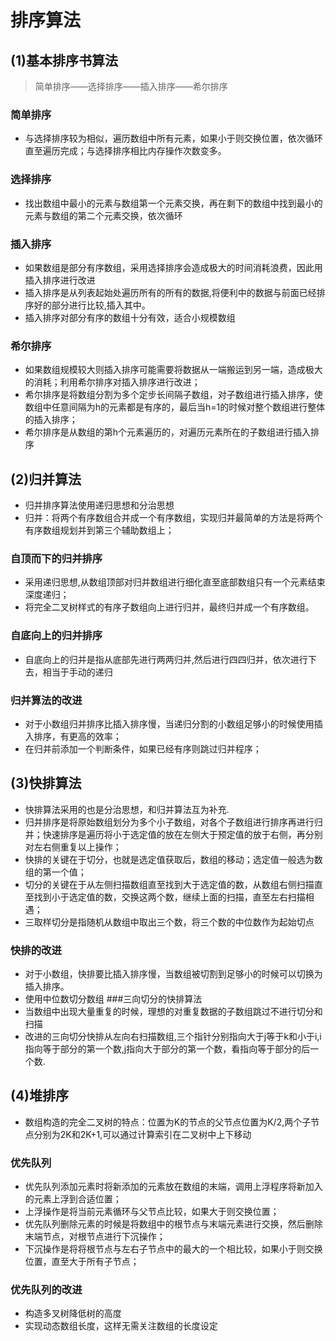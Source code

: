 # 排序算法
## (1)基本排序书算法
> 简单排序——选择排序——插入排序——希尔排序
### 简单排序
- 与选择排序较为相似，遍历数组中所有元素，如果小于则交换位置，依次循环直至遍历完成；与选择排序相比内存操作次数变多。
### 选择排序
- 找出数组中最小的元素与数组第一个元素交换，再在剩下的数组中找到最小的元素与数组的第二个元素交换，依次循环
### 插入排序
- 如果数组是部分有序数组，采用选择排序会造成极大的时间消耗浪费，因此用插入排序进行改进
- 插入排序是从列表起始处遍历所有的所有的数据,将便利中的数据与前面已经排序好的部分进行比较,插入其中。
- 插入排序对部分有序的数组十分有效，适合小规模数组
### 希尔排序
- 如果数组规模较大则插入排序可能需要将数据从一端搬运到另一端，造成极大的消耗；利用希尔排序对插入排序进行改进；
- 希尔排序是将数组分割为多个定步长间隔子数组，对子数组进行插入排序，使数组中任意间隔为h的元素都是有序的，最后当h=1的时候对整个数组进行整体的插入排序；
- 希尔排序是从数组的第h个元素遍历的，对遍历元素所在的子数组进行插入排序
## (2)归并算法
- 归并排序算法使用递归思想和分治思想
- 归并：将两个有序数组合并成一个有序数组，实现归并最简单的方法是将两个有序数组规划并到第三个辅助数组上；
### 自顶而下的归并排序
- 采用递归思想,从数组顶部对归并数组进行细化直至底部数组只有一个元素结束深度递归；
- 将完全二叉树样式的有序子数组向上进行归并，最终归并成一个有序数组。
### 自底向上的归并排序
- 自底向上的归并是指从底部先进行两两归并,然后进行四四归并，依次进行下去，相当于手动的递归
### 归并算法的改进
- 对于小数组归并排序比插入排序慢，当递归分割的小数组足够小的时候使用插入排序，有更高的效率；
- 在归并前添加一个判断条件，如果已经有序则跳过归并程序；
## (3)快排算法
- 快排算法采用的也是分治思想，和归并算法互为补充.
- 归并排序是将原始数组划分为多个小子数组，对各个子数组进行排序再进行归并；快速排序是遍历将小于选定值的放在左侧大于预定值的放于右侧，再分别对左右侧重复以上操作；
- 快排的关键在于切分，也就是选定值获取后，数组的移动；选定值一般选为数组的第一个值；
- 切分的关键在于从左侧扫描数组直至找到大于选定值的数，从数组右侧扫描直至找到小于选定值的数，交换这两个数，继续上面的扫描，直至左右扫描相遇；
- 三取样切分是指随机从数组中取出三个数，将三个数的中位数作为起始切点
### 快排的改进
- 对于小数组，快排要比插入排序慢，当数组被切割到足够小的时候可以切换为插入排序。
- 使用中位数切分数组
###三向切分的快排算法
- 当数组中出现大量重复的时候，理想的对重复数据的子数组跳过不进行切分和扫描
- 改进的三向切分快排从左向右扫描数组,三个指针分别指向大于j等于k和小于i,i指向等于部分的第一个数,j指向大于部分的第一个数，看指向等于部分的后一个数.
## (4)堆排序
- 数组构造的完全二叉树的特点：位置为K的节点的父节点位置为K/2,两个子节点分别为2K和2K+1,可以通过计算索引在二叉树中上下移动
### 优先队列
- 优先队列添加元素时将新添加的元素放在数组的末端，调用上浮程序将新加入的元素上浮到合适位置；
- 上浮操作是将当前元素循环与父节点比较，如果大于则交换位置；
- 优先队列删除元素的时候是将数组中的根节点与末端元素进行交换，然后删除末端节点，对根节点进行下沉操作；
- 下沉操作是将将根节点与左右子节点中的最大的一个相比较，如果小于则交换位置，直至大于所有子节点；
### 优先队列的改进
- 构造多叉树降低树的高度
- 实现动态数组长度，这样无需关注数组的长度设定